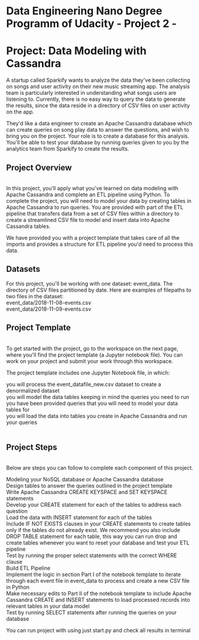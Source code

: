 # Data Engineering Nano Degree Programm of Udacity - Project 2 -

<h1>Project: Data Modeling with Cassandra</h1>
A startup called Sparkify wants to analyze the data they've been collecting on songs and user activity on their new music streaming app. The analysis team is particularly interested in understanding what songs users are listening to. Currently, there is no easy way to query the data to generate the results, since the data reside in a directory of CSV files on user activity on the app.<br>

They'd like a data engineer to create an Apache Cassandra database which can create queries on song play data to answer the questions, and wish to bring you on the project. Your role is to create a database for this analysis. You'll be able to test your database by running queries given to you by the analytics team from Sparkify to create the results.<br>

<h2>Project Overview</h2> <br>
In this project, you'll apply what you've learned on data modeling with Apache Cassandra and complete an ETL pipeline using Python. To complete the project, you will need to model your data by creating tables in Apache Cassandra to run queries. You are provided with part of the ETL pipeline that transfers data from a set of CSV files within a directory to create a streamlined CSV file to model and insert data into Apache Cassandra tables.<br>

We have provided you with a project template that takes care of all the imports and provides a structure for ETL pipeline you'd need to process this data.<br>

<h2>Datasets</h2>
For this project, you'll be working with one dataset: event_data. The directory of CSV files partitioned by date. Here are examples of filepaths to two files in the dataset:
<br>
event_data/2018-11-08-events.csv <br>
event_data/2018-11-09-events.csv <br>

<h2>Project Template</h2><br>
To get started with the project, go to the workspace on the next page, where you'll find the project template (a Jupyter notebook file). You can work on your project and submit your work through this workspace.<br>

The project template includes one Jupyter Notebook file, in which:<br>

you will process the event_datafile_new.csv dataset to create a denormalized dataset<br>
you will model the data tables keeping in mind the queries you need to run<br>
you have been provided queries that you will need to model your data tables for<br>
you will load the data into tables you create in Apache Cassandra and run your queries<br>
<br>

<h2>Project Steps </h2> <br>
Below are steps you can follow to complete each component of this project.<br>

Modeling your NoSQL database or Apache Cassandra database<br>
Design tables to answer the queries outlined in the project template<br>
Write Apache Cassandra CREATE KEYSPACE and SET KEYSPACE statements<br>
Develop your CREATE statement for each of the tables to address each question<br>
Load the data with INSERT statement for each of the tables<br>
Include IF NOT EXISTS clauses in your CREATE statements to create tables only if the tables do not already exist. We recommend you also include DROP TABLE statement for each table, this way you can run drop and create tables whenever you want to reset your database and test your ETL pipeline<br>
Test by running the proper select statements with the correct WHERE clause<br>
Build ETL Pipeline<br>
Implement the logic in section Part I of the notebook template to iterate through each event file in event_data to process and create a new CSV file in Python<br>
Make necessary edits to Part II of the notebook template to include Apache Cassandra CREATE and INSERT statements to load processed records into relevant tables in your data model<br>
Test by running SELECT statements after running the queries on your database<br>

You can run project with using just start.py and check all results in terminal<br>



